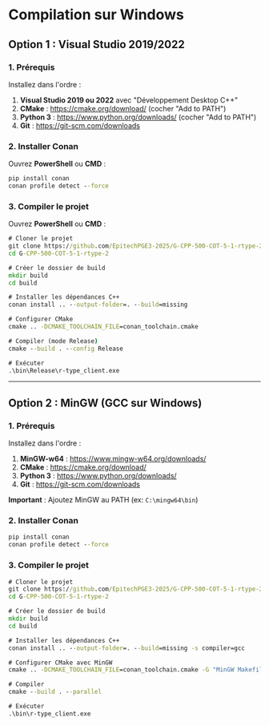 #  Compilation sur Windows

## Option 1 : Visual Studio 2019/2022

### 1. Prérequis

Installez dans l'ordre :
1. **Visual Studio 2019 ou 2022** avec "Développement Desktop C++"
2. **CMake** : https://cmake.org/download/ (cocher "Add to PATH")
3. **Python 3** : https://www.python.org/downloads/ (cocher "Add to PATH")
4. **Git** : https://git-scm.com/downloads

### 2. Installer Conan

Ouvrez **PowerShell** ou **CMD** :

```cmd
pip install conan
conan profile detect --force
```

### 3. Compiler le projet

Ouvrez **PowerShell** ou **CMD** :

```cmd
# Cloner le projet
git clone https://github.com/EpitechPGE3-2025/G-CPP-500-COT-5-1-rtype-2.git
cd G-CPP-500-COT-5-1-rtype-2

# Créer le dossier de build
mkdir build
cd build

# Installer les dépendances C++
conan install .. --output-folder=. --build=missing

# Configurer CMake
cmake .. -DCMAKE_TOOLCHAIN_FILE=conan_toolchain.cmake

# Compiler (mode Release)
cmake --build . --config Release

# Exécuter
.\bin\Release\r-type_client.exe
```

---

## Option 2 : MinGW (GCC sur Windows)

### 1. Prérequis

Installez dans l'ordre :
1. **MinGW-w64** : https://www.mingw-w64.org/downloads/
2. **CMake** : https://cmake.org/download/
3. **Python 3** : https://www.python.org/downloads/
4. **Git** : https://git-scm.com/downloads

**Important** : Ajoutez MinGW au PATH (ex: `C:\mingw64\bin`)

### 2. Installer Conan

```cmd
pip install conan
conan profile detect --force
```

### 3. Compiler le projet

```cmd
# Cloner le projet
git clone https://github.com/EpitechPGE3-2025/G-CPP-500-COT-5-1-rtype-2.git
cd G-CPP-500-COT-5-1-rtype-2

# Créer le dossier de build
mkdir build
cd build

# Installer les dépendances C++
conan install .. --output-folder=. --build=missing -s compiler=gcc

# Configurer CMake avec MinGW
cmake .. -DCMAKE_TOOLCHAIN_FILE=conan_toolchain.cmake -G "MinGW Makefiles"

# Compiler
cmake --build . --parallel

# Exécuter
.\bin\r-type_client.exe
```